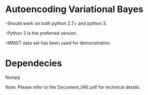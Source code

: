 # Autoencoding Variational Bayes
-Should work on both python 2.7+ and python 3.

-Python 3 is the preferred version.

-MNIST data set has been used for demonstration.

# Dependecies 
Numpy

Note: Please refer to the Document_VAE.pdf for technical details.
